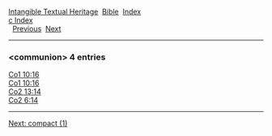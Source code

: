 [Intangible Textual Heritage](../../index)  [Bible](../index) 
[Index](index)   
[c Index](_c_)  
  [Previous](c02354)  [Next](c02356) 

------------------------------------------------------------------------

### &lt;communion&gt; 4 entries

[Co1 10:16](../kjv/co1010.htm#016)  
[Co1 10:16](../kjv/co1010.htm#016)  
[Co2 13:14](../kjv/co2013.htm#014)  
[Co2 6:14](../kjv/co2006.htm#014)  

------------------------------------------------------------------------

[Next: compact (1)](c02356)
